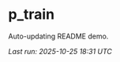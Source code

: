 # p_train

Auto-updating README demo.

<!--START_SECTION:status-->
_Last run: 2025-10-25 18:31 UTC_
<!--END_SECTION:status-->










































































































































































































































































































































































































































































































































































































































































































































































































































































































































































































































































































































































































































































































































































































































































